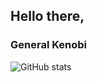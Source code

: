 ## Hello there, 
### General Kenobi

![GitHub stats](https://github-readme-stats.vercel.app/api?username=eko2okna&show_icons=true)  
<!--
**eko2okna/eko2okna** is a ✨ _special_ ✨ repository because its `README.md` (this file) appears on your GitHub profile.

Here are some ideas to get you started:

- 🔭 I’m currently working on ...
- 🌱 I’m currently learning ...
- 👯 I’m looking to collaborate on ...
- 🤔 I’m looking for help with ...
- 💬 Ask me about ...
- 📫 How to reach me: ...
- 😄 Pronouns: ...
- ⚡ Fun fact: ...
-->
